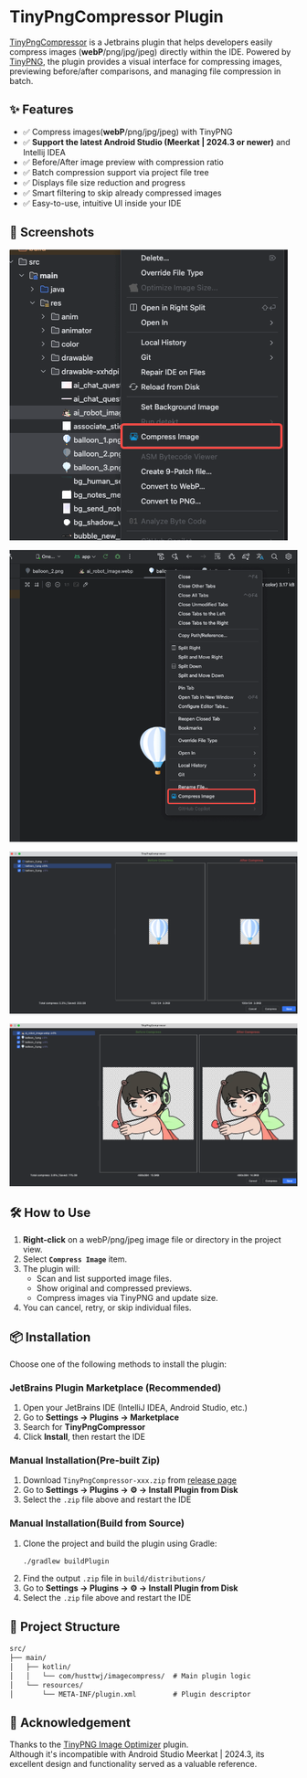 # TinyPngCompressor Plugin

[TinyPngCompressor](https://plugins.jetbrains.com/plugin/27085-tinypngcompressor/) is a Jetbrains plugin that helps developers easily compress images (**webP**/png/jpg/jpeg) directly within the IDE. Powered by [TinyPNG](https://tinypng.com/), the plugin provides a visual interface for compressing images, previewing before/after comparisons, and managing file compression in batch.

## ✨ Features

- ✅ Compress images(**webP**/png/jpg/jpeg) with TinyPNG
- ✅ **Support the latest Android Studio (Meerkat | 2024.3 or newer)** and Intellij IDEA
- ✅ Before/After image preview with compression ratio
- ✅ Batch compression support via project file tree
- ✅ Displays file size reduction and progress
- ✅ Smart filtering to skip already compressed images
- ✅ Easy-to-use, intuitive UI inside your IDE

## 📸 Screenshots
![guide 1](images/guide_1.png)

![guide 2](images/guide_2.png)

![guide 3](images/guide_3.png)

![guide 4](images/guide_4.png)

## 🛠 How to Use

1. **Right-click** on a webP/png/jpeg image file or directory in the project view.
2. Select **`Compress Image`** item.
3. The plugin will:
    - Scan and list supported image files.
    - Show original and compressed previews.
    - Compress images via TinyPNG and update size.
4. You can cancel, retry, or skip individual files.


## 📦 Installation

Choose one of the following methods to install the plugin:

### JetBrains Plugin Marketplace (Recommended)

1. Open your JetBrains IDE (IntelliJ IDEA, Android Studio, etc.)
2. Go to **Settings → Plugins → Marketplace**
3. Search for **TinyPngCompressor** 
4. Click **Install**, then restart the IDE

### Manual Installation(Pre-built Zip)

1. Download `TinyPngCompressor-xxx.zip` from [release page](https://github.com/hust-twj/TinyPngCompressor/releases)
2. Go to **Settings → Plugins → ⚙️ → Install Plugin from Disk**
3. Select the `.zip` file above and restart the IDE


### Manual Installation(Build from Source)

1. Clone the project and build the plugin using Gradle:
   ```bash
   ./gradlew buildPlugin
2. Find the output `.zip` file in `build/distributions/`
3. Go to **Settings → Plugins → ⚙️ → Install Plugin from Disk**
4. Select the `.zip` file above and restart the IDE


## 🧱 Project Structure
```declarative
src/
├── main/
│   ├── kotlin/
│   │   └── com/husttwj/imagecompress/  # Main plugin logic
│   └── resources/
│       └── META-INF/plugin.xml         # Plugin descriptor

```

## 🙏 Acknowledgement

Thanks to the [TinyPNG Image Optimizer](https://plugins.jetbrains.com/plugin/11573-tinypng-image-optimizer/reviews) plugin.  
Although it's incompatible with Android Studio Meerkat | 2024.3, its excellent design and functionality served as a valuable reference.
